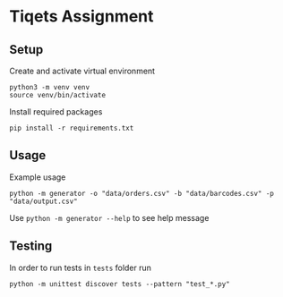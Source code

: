 # Tiqets Assignment

## Setup
Create and activate virtual environment
```shell
python3 -m venv venv
source venv/bin/activate
```

Install required packages
```shell
pip install -r requirements.txt
```

## Usage
Example usage
```shell
python -m generator -o "data/orders.csv" -b "data/barcodes.csv" -p "data/output.csv"
```

Use `python -m generator --help` to see help message

## Testing
In order to run tests in `tests` folder run
```shell
python -m unittest discover tests --pattern "test_*.py"
```
